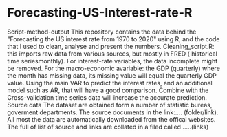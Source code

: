 # Forecasting-US-Interest-rate-R
Script-method-output
This repository contains the data behind the "Forecasting the US interest rate from 1970 to 2020" using R, and the code that I used to clean, analyse and present the numbers.
Cleaning_script.R: this imports raw data from various sources, but mostly in FRED ( historical time seriesmonthly). 
For interest-rate variables, the data incomplete might be removed.
For the macro-economic avariable: the GDP (quarterly) where the month has missing data, its missing value will equal the quarterly GDP value.
Using the main VAR to predict the interest rates, and an additional model such as AR, that will have a good comparison. 
Combine with the Cross-validation time series data will increase the accurate prediction. 
Source data
The dataset are obtained form a number of statistic bureas, goverment departments. The source documents in the link:.... (folder/link). All most the data are automatically downloaded from the offical websites.
The full of list of source and links are collated in a filed called .....(links)
